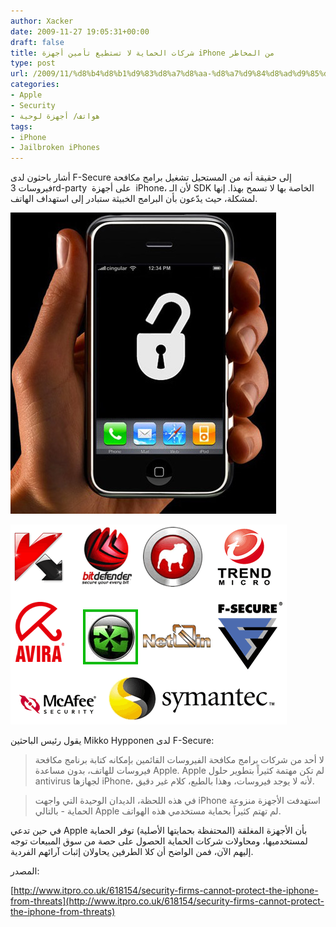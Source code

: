 ```yaml
---
author: Xacker
date: 2009-11-27 19:05:31+00:00
draft: false
title: شركات الحماية لا تستطيع تأمين أجهزة iPhone من المخاطر
type: post
url: /2009/11/%d8%b4%d8%b1%d9%83%d8%a7%d8%aa-%d8%a7%d9%84%d8%ad%d9%85%d8%a7%d9%8a%d8%a9-%d9%84%d8%a7-%d8%aa%d8%b3%d8%aa%d8%b7%d9%8a%d8%b9-%d8%aa%d8%a3%d9%85%d9%8a%d9%86-%d8%a3%d8%ac%d9%87%d8%b2%d8%a9-iphone-%d9%85/
categories:
- Apple
- Security
- هواتف/ أجهزة لوحية
tags:
- iPhone
- Jailbroken iPhones
---
```


أشار باحثون لدى F-Secure إلى حقيقة أنه من المستحيل تشغيل برامج مكافحة فيروسات 3rd-party  على أجهزة  iPhone، لأن الـ SDK الخاصة بها لا تسمح بهذا. إنها لمشكلة، حيث يدّعون بأن البرامج الخبيثة ستبادر إلى استهداف الهاتف.

![](post-7008-12594410850404.jpg)

![](post-7008-12594410725863.gif)

يقول رئيس الباحثين Mikko Hypponen لدى F-Secure:


<blockquote>لا أحد من شركات برامج مكافحة الفيروسات القائمين بإمكانه كتابة برنامج مكافحة فيروسات للهاتف، بدون مساعدة Apple. Apple لم تكن مهتمة كثيراً بتطوير حلول antivirus لجهازها iPhone، لأنه لا يوجد فيروسات، وهذا بالطبع، كلام غير دقيق.</blockquote>




<blockquote>في هذه اللحظة، الديدان الوحيدة التي واجهت iPhone استهدفت الأجهزة منزوعة الحماية - بالتالي Apple لم تهتم كثيراً بحماية مستخدمي هذه الهواتف.</blockquote>


في حين تدعي Apple بأن الأجهزة المغلقة (المحتفظة بحمايتها الأصلية) توفر الحماية لمستخدميها، ومحاولات شركات الحماية الحصول على حصة من سوق المبيعات توجه إليهم الآن، فمن الواضح أن كلا الطرفين يحاولان إثبات آرائهم الفردية.

المصدر:


[http://www.itpro.co.uk/618154/security-firms-cannot-protect-the-iphone-from-threats](http://www.itpro.co.uk/618154/security-firms-cannot-protect-the-iphone-from-threats)
